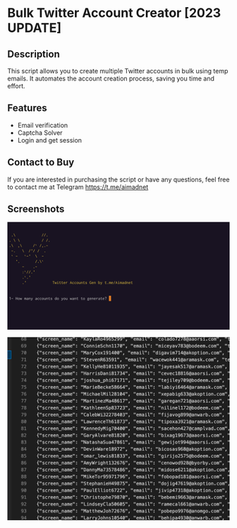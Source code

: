 # Bulk Twitter Account Creator [2023 UPDATE]

## Description
This script allows you to create multiple Twitter accounts in bulk using temp emails. It automates the account creation process, saving you time and effort.

## Features
* Email verification
* Captcha Solver
* Login and get session

## Contact to Buy
If you are interested in purchasing the script or have any questions, feel free to contact me at Telegram https://t.me/aimadnet

## Screenshots

![Screenshot](screenshot.png)

![Screenshot](screenshot_accounts.png)

